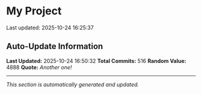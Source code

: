 # My Project


Last updated: 2025-10-24 16:25:37











































































































































































































































































































































































































































































































































































































































































































































































































































































































































## Auto-Update Information

**Last Updated:** 2025-10-24 16:50:32
**Total Commits:** 516
**Random Value:** 4888
**Quote:** _Another one!_

---
_This section is automatically generated and updated._